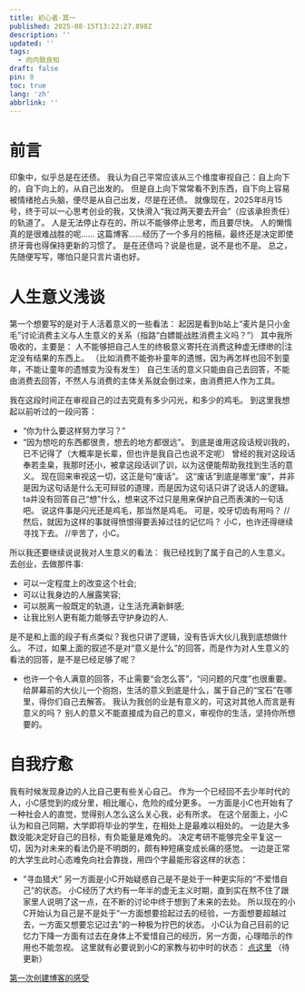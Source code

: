 ```yaml
---
title: 初心者-其一
published: 2025-08-15T13:22:27.898Z
description: ''
updated: ''
tags:
  - 向内致良知
draft: false
pin: 0
toc: true
lang: 'zh'
abbrlink: ''
---
```

# 前言
印象中，似乎总是在还债。
我认为自己平常应该从三个维度审视自己：自上向下的，自下向上的，从自己出发的。
但是自上向下常常看不到东西，自下向上容易被情绪抢占头脑，便尽是从自己出发，尽是在还债。
就像现在，2025年8月15号，终于可以一心思考创业的我，又快滑入“我过两天要去开会”（应该承担责任）的轨道了。
人是无法停止存在的，所以不能够停止思考，而且要尽快。
人的懒惰真的是很难战胜的呢……
这篇博客……经历了一个多月的拖稿，最终还是决定即使挤牙膏也得保持更新的习惯了。
是在还债吗？说是也是，说不是也不是。
总之，先随便写写，哪怕只是只言片语也好。

# 人生意义浅谈
第一个想要写的是对于人活着意义的一些看法：
起因是看到b站上“麦片是只小金毛”讨论消费主义与人生意义的关系（指路“白嫖能战胜消费主义吗？”）
其中我所吸收的，主要是：
人不能够把自己人生的终极意义寄托在消费这种虚无缥缈的|注定没有结果的东西上。
（比如消费不能弥补童年的遗憾，因为再怎样也回不到童年，不能让童年的遗憾变为没有发生）
自己生活的意义只能由自己去回答，不能由消费去回答，不然人与消费的主体关系就会倒过来，由消费把人作为工具。


我在这段时间正在审视自己的过去究竟有多少闪光，和多少的鸡毛。
到这里我想起以前听过的一段问答：
- “你为什么要这样努力学习？”
- “因为想吃的东西都很贵，想去的地方都很远”。
到底是谁用这段话规训我的，已不记得了（大概率是长辈，但也许是我自己也说不定呢）
曾经的我对这段话奉若圭臬，我那时还小，被拿这段话训了训，以为这便能帮助我找到生活的意义。
现在回来审视这一切，这正是句“废话”。
这“废话”到底是哪里“废”，并非是因为这句话是什么无可辩驳的道理，而是因为这句话只讲了说话人的逻辑。
ta并没有回答自己“想”什么，想来这不过只是用来保护自己而表演的一句话吧。
说这件事是闪光还是鸡毛，那当然是鸡毛。
可是，咬牙切齿有用吗？
//然后，就因为这样的事就得愤恨得要丢掉过往的记忆吗？
小C，也许还得继续寻找下去。
//辛苦了，小C。


所以我还要继续说说我对人生意义的看法：
我已经找到了属于自己的人生意义。
去创业，去做那件事:

- 可以一定程度上的改变这个社会;
- 可以让我身边的人展露笑容;
- 可以脱离一般既定的轨道，让生活充满新鲜感;
- 让我比别人更有能力能够去守护身边的人.

是不是和上面的段子有点类似？我也只讲了逻辑，没有告诉大伙儿我到底想做什么。
不过，如果上面的叙述不是对“意义是什么”的回答，而是作为对人生意义的看法的回答，是不是已经足够了呢？
- 也许一个令人满意的回答，不止需要“会怎么答”，“问问题的尺度”也很重要。
给屏幕前的大伙儿一个抱抱，生活的意义到底是什么，属于自己的“宝石”在哪里，得你们自己去解答。
我认为我创的业是有意义的，可这对其他人而言是有意义的吗？
别人的意义不能直接成为自己的意义，审视你的生活，坚持你所想要的。


# 自我疗愈
我有时候发现身边的人比自己更有些关心自己。
作为一个已经回不去少年时代的人，小C感觉到的成分里，相比暖心，危险的成分更多。
一方面是小C也开始有了一种社会人的直觉，觉得别人怎么这么关心我，必有所求。
在这个层面上，小C认为和自己同期，大学即将毕业的学生，在相处上是最难以相处的。
一边是大多数没能决定好自己的目标，有负能量是难免的。
决定考研不能够完全平复这一切，因为对未来的看法仍是不明朗的，颇有种短痛变成长痛的感觉。
一边是正常的大学生此时心态难免向社会靠拢，用四个字最能形容这样的状态：
- “寻血猎犬”
另一方面是小C开始疑惑自己是不是处于一种更实际的“不爱惜自己”的状态。
小C经历了大约有一年半的虚无主义时期，直到实在熬不住了跟家里人说明了这一点，在不断的讨论中终于想到了未来的去处。
所以现在的小C开始认为自己是不是处于“一方面想要拾起过去的经验，一方面想要超越过去，一方面又想要忘记过去”的一种极为拧巴的状态。
小C认为自己目前的记忆力下降一方面有过去在身体上不爱惜自己的经历，另一方面，心理暗示的作用也不能忽视。
这里就有必要说到小C的家教与初中时的状态：
[点这里]()
（待更新）

[第一次创建博客的感受]()